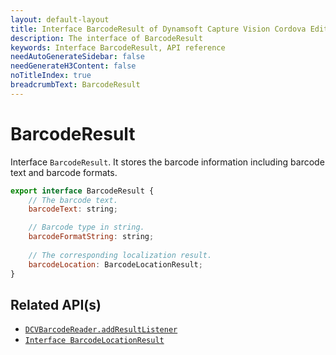 ```yaml
---
layout: default-layout
title: Interface BarcodeResult of Dynamsoft Capture Vision Cordova Edition
description: The interface of BarcodeResult
keywords: Interface BarcodeResult, API reference
needAutoGenerateSidebar: false
needGenerateH3Content: false
noTitleIndex: true
breadcrumbText: BarcodeResult
---
```


# BarcodeResult

Interface `BarcodeResult`. It stores the barcode information including barcode text and barcode formats.

```js
export interface BarcodeResult {
    // The barcode text.
    barcodeText: string;

    // Barcode type in string.
    barcodeFormatString: string;
    
    // The corresponding localization result.
    barcodeLocation: BarcodeLocationResult;
}
```

## Related API(s)

- [`DCVBarcodeReader.addResultListener`](barcode-reader.md#addresultlistener)
- [`Interface BarcodeLocationResult`](interface-barcode-location-result.md)
